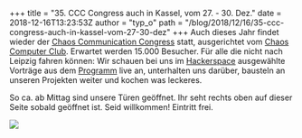 +++
title = "35. CCC Congress auch in Kassel, vom 27. - 30. Dez."
date = 2018-12-16T13:23:53Z
author = "typ_o"
path = "/blog/2018/12/16/35-ccc-congress-auch-in-kassel-vom-27-30-dez"
+++
Auch dieses Jahr findet wieder der [Chaos Communication
Congress](https://de.wikipedia.org/wiki/Chaos_Communication_Congress)
statt, ausgerichtet vom [Chaos Computer
Club](https://de.wikipedia.org/wiki/Chaos_Computer_Club). Erwartet
werden 15.000 Besucher. Für alle die nicht nach Leipzig fahren können:
Wir schauen bei uns im [Hackerspace](/kontakt/)
ausgewählte Vorträge aus dem
[Programm](https://fahrplan.events.ccc.de/congress/2018/Fahrplan/) live
an, unterhalten uns darüber, bausteln an unseren Projekten weiter und
kochen was leckeres.

So ca. ab Mittag sind unsere Türen geöffnet. Ihr seht rechts oben auf
dieser Seite sobald geöffnet ist. Seid willkommen\! Eintritt frei.

[![](/media/33c3.serendipityThumb.jpg)](/media/33c3.jpg)
